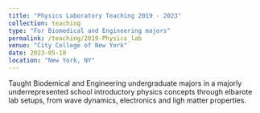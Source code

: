 ```yaml
---
title: "Physics Laboratory Teaching 2019 - 2023"
collection: teaching
type: "For Biomedical and Engineering majors"
permalink: /teaching/2019-Physics_lab
venue: "City College of New York"
date: 2023-05-10
location: "New York, NY"
---
```

Taught Biodemical and Engineering undergraduate majors in a majorly underrepresented school introductory physics concepts through elbarote lab setups, from wave dynamics, electronics and ligh matter properties.
